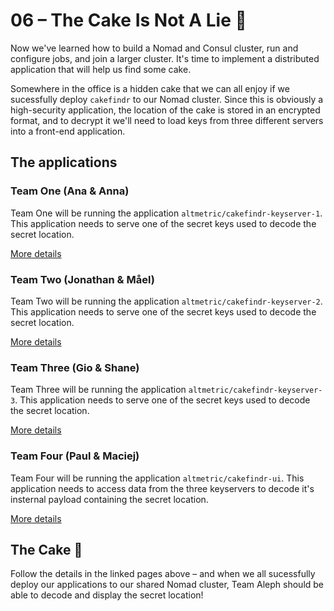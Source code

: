 # 06 – The Cake Is Not A Lie 🍰

Now we've learned how to build a Nomad and Consul cluster, run and configure jobs, and join a larger cluster. It's time to implement a distributed application that will help us find some cake.

Somewhere in the office is a hidden cake that we can all enjoy if we sucessfully deploy `cakefindr` to our Nomad cluster. Since this is obviously a high-security application, the location of the cake is stored in an encrypted format, and to decrypt it we'll need to load keys from three different servers into a front-end application.

## The applications

### Team One (Ana & Anna)

Team One will be running the application `altmetric/cakefindr-keyserver-1`. This application needs to serve one of the secret keys used to decode the secret location.

[More details](./06-the-cake-is-not-a-lie-team-one.md)

### Team Two (Jonathan & Måel)

Team Two will be running the application `altmetric/cakefindr-keyserver-2`. This application needs to serve one of the secret keys used to decode the secret location.

[More details](./06-the-cake-is-not-a-lie-team-two.md)

### Team Three (Gio & Shane)

Team Three will be running the application `altmetric/cakefindr-keyserver-3`. This application needs to serve one of the secret keys used to decode the secret location.

[More details](./06-the-cake-is-not-a-lie-team-three.md)

### Team Four (Paul & Maciej)

Team Four will be running the application `altmetric/cakefindr-ui`. This application needs to access data from the three keyservers to decode it's insternal payload containing the secret location.

[More details](./06-the-cake-is-not-a-lie-team-four.md)

## The Cake 🍰

Follow the details in the linked pages above – and when we all sucessfully deploy our applications to our shared Nomad cluster, Team Aleph should be able to decode and display the secret location!
